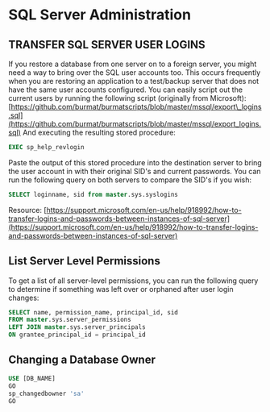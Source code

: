 # SQL Server Administration
## TRANSFER SQL SERVER USER LOGINS
If you restore a database from one server on to a foreign server, you might need a way to bring over the SQL user accounts too. This occurs frequently when you are restoring an application to a test/backup server that does not have the same user accounts configured.
You can easily script out the current users by running the following script \(originally from Microsoft\):  [https://github.com/burmat/burmatscripts/blob/master/mssql/export\_logins.sql](https://github.com/burmat/burmatscripts/blob/master/mssql/export_logins.sql)
And executing the resulting stored procedure:
```sql
EXEC sp_help_revlogin
```
Paste the output of this stored procedure into the destination server to bring the user account in with their original SID's and current passwords. You can run the following query on both servers to compare the SID's if you wish:
```sql
SELECT loginname, sid from master.sys.syslogins
```
Resource: [https://support.microsoft.com/en-us/help/918992/how-to-transfer-logins-and-passwords-between-instances-of-sql-server](https://support.microsoft.com/en-us/help/918992/how-to-transfer-logins-and-passwords-between-instances-of-sql-server)
## List Server Level Permissions
To get a list of all server-level permissions, you can run the following query to determine if something was left over or orphaned after user login changes:
```sql
SELECT name, permission_name, principal_id, sid
FROM master.sys.server_permissions 
LEFT JOIN master.sys.server_principals 
ON grantee_principal_id = principal_id 
```
## Changing a Database Owner
```sql
USE [DB_NAME]
GO
sp_changedbowner 'sa'
GO
```
